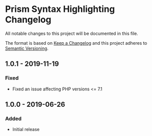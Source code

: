 # Prism Syntax Highlighting Changelog

All notable changes to this project will be documented in this file.

The format is based on [Keep a Changelog](http://keepachangelog.com/) and this project adheres to [Semantic Versioning](http://semver.org/).

## 1.0.1 - 2019-11-19
### Fixed
- Fixed an issue affecting PHP versions <= 7.1

## 1.0.0 - 2019-06-26
### Added
- Initial release

